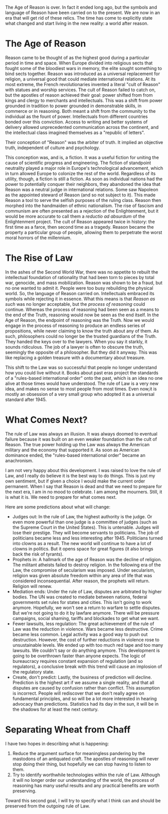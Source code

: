 The Age of Reason is over. In fact it ended long ago, but the symbols and language of Reason have been carried on to the present. We are now in an era that will get rid of these relics. The time has come to explicitly state what changed and start living in the new reality: a world after reason.

# The Age of Reason
Reason came to be thought of as the highest good during a particular period in time and space. When Europe divided into religious sects that fought some of the bloodiest wars in memory, the elite sought something to bind sects together. Reason was introduced as a universal replacement for religion, a universal good that could mediate international relations. At its most extreme, the French revolutionaries invented a literal "cult of Reason" with statues and worship services. The cult of Reason failed to catch on, but the apostles of reason achieved their goal: power shifted from from kings and clergy to merchants and intellectuals. This was a shift from power grounded in tradition to power grounded in demonstrable skills, in commerce or in reasoning. Both meant a shift from the community to the individual as the fount of power. Intellectuals from different countries bonded over this conviction. Access to writing and better systems of delivery allowed unprecedented communication across the continent, and the intellectual class imagined themselves as a "republic of letters". 

Their conception of "Reason" was the arbiter of truth. It implied an objective truth, independent of culture and psychology.

This conception was, and is, a fiction. It was a useful fiction for uniting the cause of scientific progress and engineering. The fiction of standpoint neutrality played a major role in Europe's technological advancement, which in turn allowed Europe to colonize the rest of the world. Regardless of its utility, though, a fiction is still a fiction. As soon as individual nations had the power to potentially conquer their neighbors, they abandoned the idea that Reason was a neutral judge in international relations. Some saw Napoleon as the appointed steward of Reason (and so not subject to it). This made Reason a tool to serve the selfish purposes of the ruling class. Reason then morphed into the handmaiden of ethnic nationalism. The rise of fascism and communism are often presented as a rejection of the Enlightenment, but it would be more accurate to call them a _reductio ad absurdum_ of the Enlightenment project. The cult of Reason appeared twice in history: the first time as a farce, then second time as a tragedy. Reason became the property a particular group of people, allowing them to perpetrate the worst moral horrors of the millennium.

# The Rise of Law
In the ashes of the Second World War, there was no appetite to rebuilt the intellectual foundation of rationality that had been torn to pieces by total war, genocide, and mass mobilization. Reason was shown to be a fraud, but no one wanted to admit it. People were too busy rebuilding the physical world. So, the language of Reason carried on. Intellectuals embraced its symbols while rejecting it in essence. What this means is that _Reason as such_ was no longer acceptable, but the _process of reasoning_ could continue. Whereas the process of reasoning had been seen as a means to the end of the Truth, reasoning would now be seen as the end itself. In the Age of Reason, the endpoint of reasoning was the Truth. Now we would engage in the process of reasoning to produce an endless series of propositions, while never claiming to know the truth about any of them. As such, philosophers could no longer be the trusted guardians of the Truth. They handed the keys over to the lawyers. When you say it starkly, it sounds ridiculous. The job of a lawyer is often to obscure the truth, seemingly the opposite of a philosopher. But they did it anyway. This was like replacing a golden treasure with a documentary about treasure.

This shift to the Law was so successful that people no longer understand how you could live without it. Books about past eras project the standards of a "rules-based international order" onto the past, which is an idea no one alive at those times would have understood. The rule of Law is a very new idea, and makes no sense to most people from most times. Even now,it is mostly an obsession of a very small group who adopted it as a universal standard after 1945. 

# What Comes Next?
The rule of Law was always an illusion. It was always doomed to eventual failure because it was built on an even weaker foundation than the cult of Reason. The true power holding up the Law was always the American military and the economy that supported it. As soon as American dominance ended, the "rules-based international order" became an anachronism.

I am not very happy about this development. I was raised to love the rule of Law, and I really do believe it is the best way to do things. This is just my own sentiment, but if given a choice I would make the current order permanent. When I say that Reason is dead and that we need to prepare for the next era, I am in no mood to celebrate. I am among the mourners. Still, it is what it is. We need to prepare for what comes next.

Here are some predictions about what will change:

* Judges out: In the rule of Law, the highest authority is the judge. Or even more powerful than one judge is a committee of judges (such as the Supreme Court in the United States). This is untenable. Judges will lose their prestige. They will become servants to politicians. The job of politicians became less and less interesting after 1945. Politicians turned into clowns as a result. The new world will continue to have a lot of clowns in politics. But it opens space for great figures (it also brings back the risk of tyrants).
* Prophets in: A hallmark of the age of Reason was the decline of religion. The militant atheists failed to destroy religion. In the following era of the Law, the compromise of secularism was imposed. Under secularism, religion was given absolute freedom within any area of life that was considered inconsequential. After reason, the prophets will return. Religion will renew. 
* Mediation ends: Under the rule of Law, disputes are arbitrated by higher bodies. The UN was created to mediate between nations, federal governments set rules for states and cities. This isn't going to work anymore. Hopefully, we won't see a return to warfare to settle disputes. But we're not going to do it by lawfare anymore. There will be pressure campaigns, social shaming, tariffs and blockades to get what we want.
* Fewer lawsuits, less regulation: The great achievement of the rule of Law was the reduction in violence. Wars became less destructive. Crime became less common. Legal activity was a good way to push out destruction. However, the cost of further reductions in violence rose to unsustainable levels. We ended up with too much red tape and too many lawsuits. We couldn't say or do anything anymore. This development is going to be overthrown faster than anyone expects. The logic of bureaucracy requires constant expansion of regulation (and so regulators), a conclusive break with this trend will cause an implosion of the regulatory state.
* Create, don't predict: Lastly, the business of prediction will decline. Prediction is the highest art if we assume a single reality, and that all disputes are caused by confusion rather than conflict. This assumption is incorrect. People will rediscover that we don't really agree on fundamental principles, and so will be a lot more interested in hearing advocacy than predictions. Statistics had its day in the sun, it will be in the shadows for at least the next century.

# Separating Wheat from Chaff
I have two hopes in describing what is happening:

1. Reduce the argument surface for meaningless pandering by the mastodons of an antiquated craft. The apostles of reasoning will never stop doing their thing, but hopefully we can stop having to listen to them.
2. Try to identify worthwhile technologies within the rule of Law. Although it will no longer order our understanding of the world, the process of reasoning has many useful results and any practical benefits are worth preserving.

Toward this second goal, I will try to specify what I think can and should be preserved from the outgoing rule of Law.